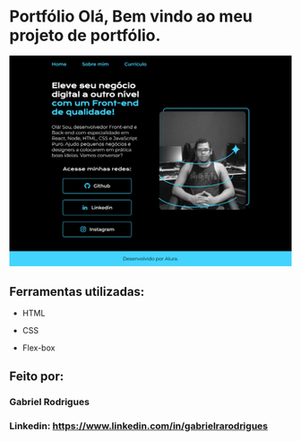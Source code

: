 # Portfólio Olá, Bem vindo ao meu projeto de portfólio.

![preview](./.github/preview.png)

## Ferramentas utilizadas:

- HTML

- CSS

- Flex-box

## Feito por:

### Gabriel Rodrigues

### Linkedin: https://www.linkedin.com/in/gabrielrarodrigues
